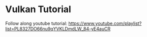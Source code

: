 # Vulkan Tutorial
Follow along youtube tutorial: https://www.youtube.com/playlist?list=PL8327DO66nu9qYVKLDmdLW_84-yE4auCR
